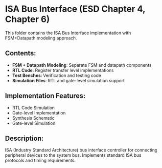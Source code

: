 # ISA Bus Interface (ESD Chapter 4, Chapter 6)

This folder contains the ISA Bus Interface implementation with FSM+Datapath modeling approach.

## Contents:
- **FSM + Datapath Modeling**: Separate FSM and datapath components
- **RTL Code**: Register transfer level implementations
- **Test Benches**: Verification and testing code
- **Simulation Files**: RTL and gate-level simulation support

## Implementation Features:
- RTL Code Simulation
- Gate-level Implementation
- Synthesis Schematic
- Gate-level Simulation

## Description:
ISA (Industry Standard Architecture) bus interface controller for connecting peripheral devices to the system bus. Implements standard ISA bus protocols and timing requirements.